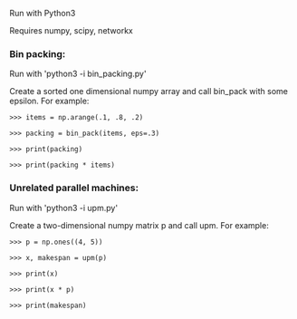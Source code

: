 Run with Python3

Requires numpy, scipy, networkx

### Bin packing:
  Run with 'python3 -i bin_packing.py'
  
  Create a sorted one dimensional numpy array and call bin_pack with some
  epsilon. For example:
  
    >>> items = np.arange(.1, .8, .2)
    
    >>> packing = bin_pack(items, eps=.3)
    
    >>> print(packing)
    
    >>> print(packing * items)

### Unrelated parallel machines:

  Run with 'python3 -i upm.py'
  
  Create a two-dimensional numpy matrix p and call upm. For example:
  
    >>> p = np.ones((4, 5))
    
    >>> x, makespan = upm(p)
    
    >>> print(x)
    
    >>> print(x * p)
    
    >>> print(makespan)
